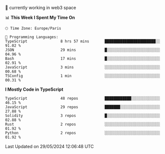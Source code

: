 🔭 currently working in web3 space

<!--START_SECTION:waka-->
📊 **This Week I Spent My Time On** 

```text
🕑︎ Time Zone: Europe/Paris

💬 Programming Languages: 
TypeScript               8 hrs 57 mins       ███████████████████████░░   91.02 % 
JSON                     29 mins             █░░░░░░░░░░░░░░░░░░░░░░░░   04.96 % 
Bash                     17 mins             █░░░░░░░░░░░░░░░░░░░░░░░░   02.91 % 
JavaScript               3 mins              ░░░░░░░░░░░░░░░░░░░░░░░░░   00.68 % 
TSConfig                 1 min               ░░░░░░░░░░░░░░░░░░░░░░░░░   00.31 % 
```

**I Mostly Code in TypeScript** 

```text
TypeScript               48 repos            ████████████░░░░░░░░░░░░░   46.15 % 
JavaScript               29 repos            ███████░░░░░░░░░░░░░░░░░░   27.88 % 
Solidity                 3 repos             █░░░░░░░░░░░░░░░░░░░░░░░░   02.88 % 
Rust                     2 repos             ░░░░░░░░░░░░░░░░░░░░░░░░░   01.92 % 
Python                   2 repos             ░░░░░░░░░░░░░░░░░░░░░░░░░   01.92 % 
```




 Last Updated on 29/05/2024 12:06:48 UTC
<!--END_SECTION:waka-->
